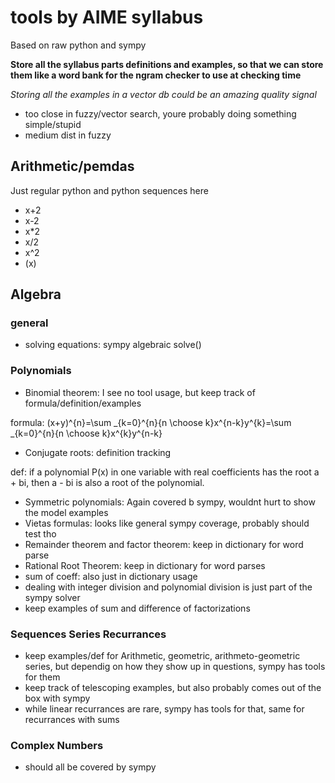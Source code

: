 # tools by AIME syllabus

Based on raw python and sympy

**Store all the syllabus parts definitions and examples, so that we can store them like a word bank for the ngram checker to use at checking time**

_Storing all the examples in a vector db could be an amazing quality signal_

- too close in fuzzy/vector search, youre probably doing something simple/stupid
- medium dist in fuzzy

## Arithmetic/pemdas

Just regular python and python sequences here

- x+2
- x-2
- x\*2
- x/2
- x^2
- (x)

## Algebra

### general

- solving equations: sympy algebraic solve()

### Polynomials

- Binomial theorem: I see no tool usage, but keep track of formula/definition/examples

formula: (x+y)^{n}=\sum _{k=0}^{n}{n \choose k}x^{n-k}y^{k}=\sum _{k=0}^{n}{n \choose k}x^{k}y^{n-k}

- Conjugate roots: definition tracking

def: if a polynomial P(x) in one variable with real coefficients has the root a + bi, then a - bi is also a root of the polynomial.

- Symmetric polynomials: Again covered b sympy, wouldnt hurt to show the model examples
- Vietas formulas: looks like general sympy coverage, probably should test tho
- Remainder theorem and factor theorem: keep in dictionary for word parse
- Rational Root Theorem: keep in dictionary for word parses
- sum of coeff: also just in dictionary usage
- dealing with integer division and polynomial division is just part of the sympy solver
- keep examples of sum and difference of factorizations

### Sequences Series Recurrances

- keep examples/def for Arithmetic, geometric, arithmeto-geometric series, but dependig on how they show up in questions, sympy has tools for them
- keep track of telescoping examples, but also probably comes out of the box with sympy
- while linear recurrances are rare, sympy has tools for that, same for recurrances with sums

### Complex Numbers

- should all be covered by sympy
